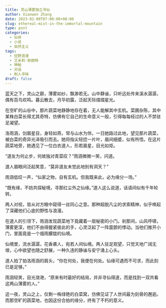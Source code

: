 ```yaml
---
title: 灵山薄雾独立寻仙
author: Xiaowen Zhang
date: 2023-02-08T07:00:00+08:00
slug: ethereal-mist-in-the-immortal-mountain
type: post
categories:
  - 仙侠
  - 小说
  - 自然主义
tags:
  - 狂野浪漫
  - 艾米莉·勃朗特
  - 神秘
  - 对话
  - 耐人寻味
draft: false
---
```


蓝天之下，灵山之巅，薄雾如纱，飘渺若无。山中静谧，只听远处传来溪水潺潺，偶有百鸟欢鸣。暮云散去，月华初露，泛起天际熠熠星光。

在空旷的山谷中，那片蔬菜地静静地存在着，无人能解其中玄机。菜圃杂陈，其中某株白菜长得尤其奇特，仿佛有它自己的生命意义一般，引得每每经过的人不禁驻足凝望。

洛雨涵，剑眉星目，身轻如燕，常与山水为伴。一日她路过此地，望见那片蔬菜，被白菜的奇异光泽吸引而去。她将指尖轻捻一片叶，眉间细蹙，似有所悟。在这片蔬菜地旁，她遇见了一位白衣道人，形若晨星，目光如炬。

“道友为何止步，何故独对青菜叹？”雨涵微微一笑，问道。

道人眉眼间泛起笑意，“莫非道友未觉此地别有洞天？”

雨涵低叹一声，“仙家之物，自有玄机。但我既来此，必为缘分一场。”

“既有缘，不妨共探秘境，寻那红尘外之仙缘。”道人这么说道，话语间似有千年轮转。

两人对视，皆从对方眼中窥得一丝同心之意。那种超脱凡尘的求索精神，似乎唤起了深藏他们心底的野性与浪漫。

在道人的引领下，雨涵发现蔬菜地下竟藏着一扇秘密的小门。剎那间，山风呼啸，薄雾更深，他们不由得握紧彼此的手，心灵泛起了一阵震颤的悸动。当他们推开小门，里面竟是一个烟雨朦胧的仙境。

仙境里，流水潺潺，花香袭人，宛若人间仙境。两人驻足观望，只觉天地广阔无垠，心中欲望也随之舒展，一种久违的静谧与安宁涌上心头。

道人拍了拍洛雨涵的肩头，“你在何处，我便在何处。仙缘可遇而不可求，而此刻已是足够。”

雨涵轻笑，目光潋滟，“原来有时最好的结局，并非寻仙得道，而是找到一双共看这两山薄雾的人。”

这一夜，灵山之上，仅剩一株绿艳的白菜窝，仿佛见证了人世间最为刻骨的邂逅。而那空旷的蔬菜地，也因这份合拍的缘分，终有了不朽的意义。
